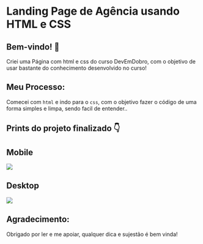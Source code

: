 # Landing Page de Agência usando HTML e CSS 

## Bem-vindo! 👋

Criei uma Página com html e css do curso DevEmDobro, com o objetivo de usar bastante do conhecimento desenvolvido no curso!

## Meu Processo:

Comecei com `html` e indo para o `css`, com o objetivo fazer o código de uma forma simples e limpa, sendo facil de entender..

## Prints do projeto finalizado 👇

## Mobile
 <img src="./Design/design-mobile.png" />

## Desktop

![](./Design/design-desktop.png)

##  Agradecimento:
Obrigado por ler e me apoiar, qualquer dica e sujestão é bem vinda!
